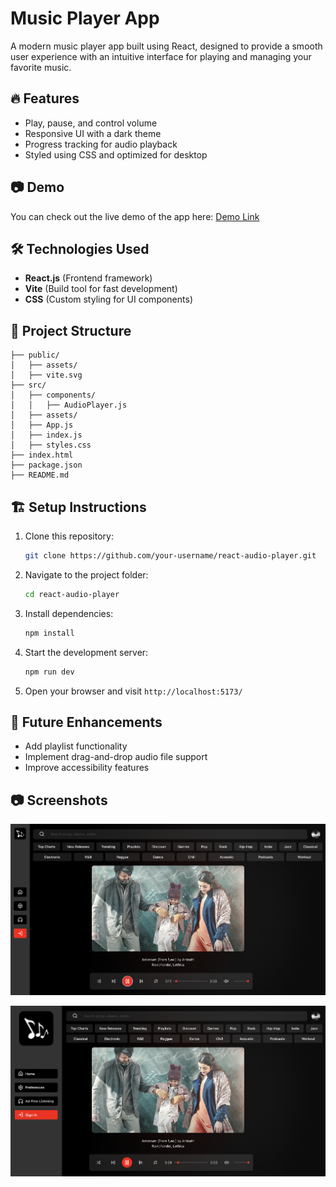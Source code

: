 # Music Player App

A modern music player app built using React, designed to provide a smooth user experience with an intuitive interface for playing and managing your favorite music.

## 🔥 Features

- Play, pause, and control volume
- Responsive UI with a dark theme
- Progress tracking for audio playback
- Styled using CSS and optimized for desktop

## 📷 Demo

You can check out the live demo of the app here: [Demo Link](https://kavin-antony.github.io/Music_Player_using_React/)

## 🛠️ Technologies Used
- **React.js** (Frontend framework)
- **Vite** (Build tool for fast development)
- **CSS** (Custom styling for UI components)

## 📂 Project Structure
```
├── public/
│   ├── assets/
│   ├── vite.svg
├── src/
│   ├── components/
│   │   ├── AudioPlayer.js
│   ├── assets/
│   ├── App.js
│   ├── index.js
│   ├── styles.css
├── index.html
├── package.json
├── README.md
```

## 🏗️ Setup Instructions

1. Clone this repository:
   ```sh
   git clone https://github.com/your-username/react-audio-player.git
   ```
2. Navigate to the project folder:
   ```sh
   cd react-audio-player
   ```
3. Install dependencies:
   ```sh
   npm install
   ```
4. Start the development server:
   ```sh
   npm run dev
   ```
5. Open your browser and visit `http://localhost:5173/`

## 📌 Future Enhancements
- Add playlist functionality
- Implement drag-and-drop audio file support
- Improve accessibility features

## 📷 Screenshots

![Sidebar Closed](https://raw.githubusercontent.com/kavin-antony/Music_Player_using_React/main/public/screenshot1.png)

![Sidebar Opened](https://raw.githubusercontent.com/kavin-antony/Music_Player_using_React/main/public/screenshot2.png)
